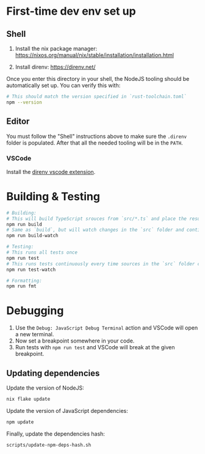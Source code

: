 # First-time dev env set up

## Shell

1. Install the nix package manager:
   https://nixos.org/manual/nix/stable/installation/installation.html

2. Install direnv: https://direnv.net/

Once you enter this directory in your shell, the NodeJS tooling should be
automatically set up. You can verify this with:

```bash
# This should match the version specified in `rust-toolchain.toml`
npm --version
```

## Editor

You must follow the "Shell" instructions above to make sure the `.direnv`
folder is populated. After that all the needed tooling will be in the `PATH`.

### VSCode

Install the [direnv vscode extension](https://github.com/direnv/direnv-vscode).

# Building & Testing

```bash
# Building:
# This will build TypeScript srouces from `src/*.ts` and place the resulting files into the `dist` folder
npm run build
# Same as `build`, but will watch changes in the `src` folder and continuously update the `dist` folder.
npm run build-watch

# Testing:
# This runs all tests once
npm run test
# This runs tests continuously every time sources in the `src` folder change
npm run test-watch

# Formatting:
npm run fmt
```

# Debugging

1. Use the `Debug: JavaScript Debug Terminal` action and VSCode will open a new terminal.
2. Now set a breakpoint somewhere in your code.
3. Run tests with `npm run test` and VSCode will break at the given breakpoint.

## Updating dependencies

Update the version of NodeJS:

```bash
nix flake update
```

Update the version of JavaScript dependencies:

```bash
npm update
```

Finally, update the dependencies hash:

```bash
scripts/update-npm-deps-hash.sh
```
